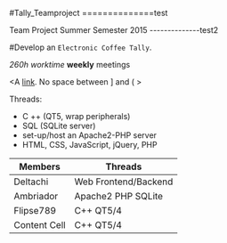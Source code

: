 
#Tally_Teamproject
 ==============test
 
Team Project Summer Semester 2015
 --------------test2
 
 #Develop an `Electronic Coffee Tally`.
 
 *260h worktime*
 **weekly** meetings
 
 <A [link](http://example.com).
    No space between ] and (  >

 Threads:
 
   * C ++ (QT5, wrap peripherals)
   * SQL (SQLite server)
   * set-up/host an Apache2-PHP server
   * HTML, CSS, JavaScript, jQuery, PHP


| Members  | Threads |
| ------------- | ------------- |
| Deltachi  | Web Frontend/Backend  |
| Ambriador  | Apache2 PHP SQLite  |
| Flipse789  | C++ QT5/4  |
| Content Cell  | C++ QT5/4  |
